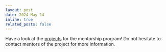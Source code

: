 ```yaml
---
layout: post
date: 2024 May 14
inline: true
related_posts: false
---
```


Have a look at the [projects](projects/) for the mentorship program! Do not hesitate to contact mentors of the project for more information.